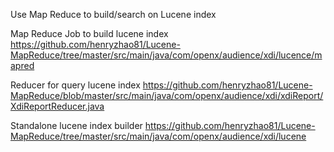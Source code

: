 Use Map Reduce to build/search on Lucene index

Map Reduce Job to build lucene index
https://github.com/henryzhao81/Lucene-MapReduce/tree/master/src/main/java/com/openx/audience/xdi/lucence/mapred

Reducer for query lucene index
https://github.com/henryzhao81/Lucene-MapReduce/blob/master/src/main/java/com/openx/audience/xdi/xdiReport/XdiReportReducer.java

Standalone lucene index builder
https://github.com/henryzhao81/Lucene-MapReduce/tree/master/src/main/java/com/openx/audience/xdi/lucene




